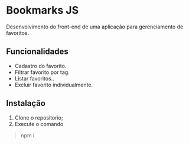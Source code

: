 # Bookmarks JS
Desenvolvimento do front-end de uma aplicação para gerenciamento de favoritos.


## Funcionalidades
* Cadastro do favorito.
* Filtrar favorito por tag.
* Listar favoritos..
* Excluir favorito individualmente.


## Instalação
1. Clone o repositorio;
2. Execute o comando
<blockquote> npm i
